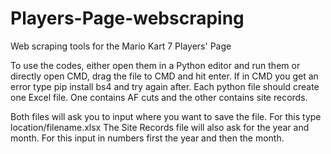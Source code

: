 # Players-Page-webscraping
Web scraping tools for the Mario Kart 7 Players' Page


To use the codes, either open them in a Python editor and run them or directly open CMD, drag the file to CMD and hit enter.
If in CMD you get an error type pip install bs4 and try again after.
Each python file should create one Excel file. One contains AF cuts and the other contains site records.

Both files will ask you to input where you want to save the file. For this type location/filename.xlsx
The Site Records file will also ask for the year and month. For this input in numbers first the year and then the month.
